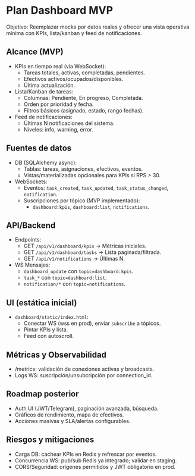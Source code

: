 # Plan Dashboard MVP

Objetivo: Reemplazar mocks por datos reales y ofrecer una vista operativa mínima con KPIs, lista/kanban y feed de notificaciones.

## Alcance (MVP)
- KPIs en tiempo real (vía WebSocket):
  - Tareas totales, activas, completadas, pendientes.
  - Efectivos activos/ocupados/disponibles.
  - Última actualización.
- Lista/Kanban de tareas:
  - Columnas: Pendiente, En progreso, Completada.
  - Orden por prioridad y fecha.
  - Filtros básicos (asignado, estado, rango fechas).
- Feed de notificaciones:
  - Últimas N notificaciones del sistema.
  - Niveles: info, warning, error.

## Fuentes de datos
- DB (SQLAlchemy async):
  - Tablas: tareas, asignaciones, efectivos, eventos.
  - Vistas/materializadas opcionales para KPIs si RPS > 30.
- WebSockets:
  - Eventos: `task_created`, `task_updated`, `task_status_changed`, `notification`.
  - Suscripciones por tópico (MVP implementado):
    - `dashboard:kpis`, `dashboard:list`, `notifications`.

## API/Backend
- Endpoints:
  - GET `/api/v1/dashboard/kpis` -> Métricas iniciales.
  - GET `/api/v1/dashboard/tasks` -> Lista paginada/filtrada.
  - GET `/api/v1/notifications` -> Últimas N.
- WS Mensajes:
  - `dashboard_update` con `topic=dashboard:kpis`.
  - `task_*` con `topic=dashboard:list`.
  - `notification/*` con `topic=notifications`.

## UI (estática inicial)
- `dashboard/static/index.html`:
  - Conectar WS (wss en prod), enviar `subscribe` a tópicos.
  - Pintar KPIs y lista.
  - Feed con autoscroll.

## Métricas y Observabilidad
- /metrics: validación de conexiones activas y broadcasts.
- Logs WS: suscripción/unsubcripción por connection_id.

## Roadmap posterior
- Auth UI (JWT/Telegram), paginación avanzada, búsqueda.
- Gráficos de rendimiento, mapa de efectivos.
- Acciones masivas y SLA/alertas configurables.

## Riesgos y mitigaciones
- Carga DB: cachear KPIs en Redis y refrescar por eventos.
- Concurrencia WS: pub/sub Redis ya integrado; validar en staging.
- CORS/Seguridad: orígenes permitidos y JWT obligatorio en prod.
